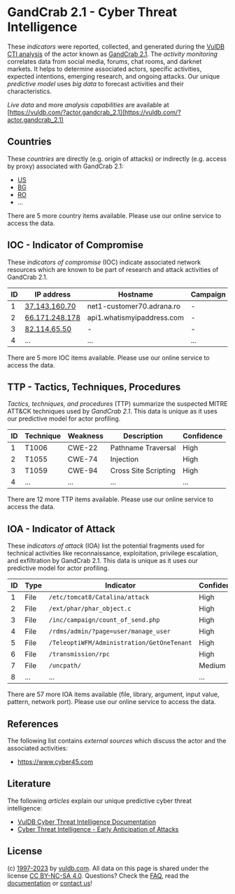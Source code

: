 # GandCrab 2.1 - Cyber Threat Intelligence

These _indicators_ were reported, collected, and generated during the [VulDB CTI analysis](https://vuldb.com/?kb.cti) of the actor known as [GandCrab 2.1](https://vuldb.com/?actor.gandcrab_2.1). The _activity monitoring_ correlates data from social media, forums, chat rooms, and darknet markets. It helps to determine associated actors, specific activities, expected intentions, emerging research, and ongoing attacks. Our unique _predictive model_ uses _big data_ to forecast activities and their characteristics.

_Live data_ and more _analysis capabilities_ are available at [https://vuldb.com/?actor.gandcrab_2.1](https://vuldb.com/?actor.gandcrab_2.1)

## Countries

These _countries_ are directly (e.g. origin of attacks) or indirectly (e.g. access by proxy) associated with GandCrab 2.1:

* [US](https://vuldb.com/?country.us)
* [BG](https://vuldb.com/?country.bg)
* [RO](https://vuldb.com/?country.ro)
* ...

There are 5 more country items available. Please use our online service to access the data.

## IOC - Indicator of Compromise

These _indicators of compromise_ (IOC) indicate associated network resources which are known to be part of research and attack activities of GandCrab 2.1.

ID | IP address | Hostname | Campaign | Confidence
-- | ---------- | -------- | -------- | ----------
1 | [37.143.160.70](https://vuldb.com/?ip.37.143.160.70) | net1-customer70.adrana.ro | - | High
2 | [66.171.248.178](https://vuldb.com/?ip.66.171.248.178) | api1.whatismyipaddress.com | - | High
3 | [82.114.65.50](https://vuldb.com/?ip.82.114.65.50) | - | - | High
4 | ... | ... | ... | ...

There are 5 more IOC items available. Please use our online service to access the data.

## TTP - Tactics, Techniques, Procedures

_Tactics, techniques, and procedures_ (TTP) summarize the suspected MITRE ATT&CK techniques used by _GandCrab 2.1_. This data is unique as it uses our predictive model for actor profiling.

ID | Technique | Weakness | Description | Confidence
-- | --------- | -------- | ----------- | ----------
1 | T1006 | CWE-22 | Pathname Traversal | High
2 | T1055 | CWE-74 | Injection | High
3 | T1059 | CWE-94 | Cross Site Scripting | High
4 | ... | ... | ... | ...

There are 12 more TTP items available. Please use our online service to access the data.

## IOA - Indicator of Attack

These _indicators of attack_ (IOA) list the potential fragments used for technical activities like reconnaissance, exploitation, privilege escalation, and exfiltration by GandCrab 2.1. This data is unique as it uses our predictive model for actor profiling.

ID | Type | Indicator | Confidence
-- | ---- | --------- | ----------
1 | File | `/etc/tomcat8/Catalina/attack` | High
2 | File | `/ext/phar/phar_object.c` | High
3 | File | `/inc/campaign/count_of_send.php` | High
4 | File | `/rdms/admin/?page=user/manage_user` | High
5 | File | `/TeleoptiWFM/Administration/GetOneTenant` | High
6 | File | `/transmission/rpc` | High
7 | File | `/uncpath/` | Medium
8 | ... | ... | ...

There are 57 more IOA items available (file, library, argument, input value, pattern, network port). Please use our online service to access the data.

## References

The following list contains _external sources_ which discuss the actor and the associated activities:

* https://www.cyber45.com

## Literature

The following _articles_ explain our unique predictive cyber threat intelligence:

* [VulDB Cyber Threat Intelligence Documentation](https://vuldb.com/?kb.cti)
* [Cyber Threat Intelligence - Early Anticipation of Attacks](https://www.scip.ch/en/?labs.20201022)

## License

(c) [1997-2023](https://vuldb.com/?kb.changelog) by [vuldb.com](https://vuldb.com/?kb.about). All data on this page is shared under the license [CC BY-NC-SA 4.0](https://creativecommons.org/licenses/by-nc-sa/4.0/). Questions? Check the [FAQ](https://vuldb.com/?kb.faq), read the [documentation](https://vuldb.com/?kb) or [contact us](https://vuldb.com/?contact)!
